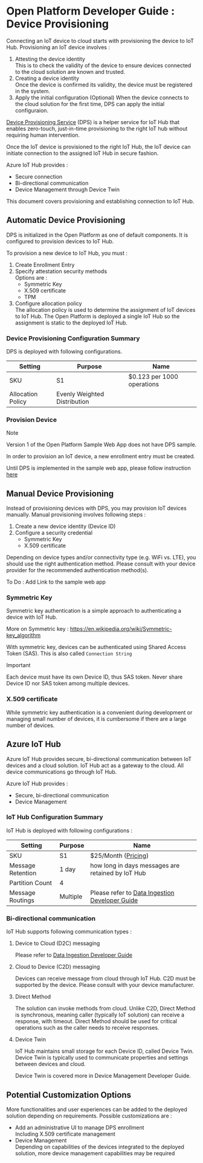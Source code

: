 # Open Platform Developer Guide : Device Provisioning

Connecting an IoT device to cloud starts with provisioning the device to IoT Hub.  Provisioning an IoT device involves :

1. Attesting the device identity  
    This is to check the validity of the device to ensure devices connected to the cloud solution are known and trusted.
1. Creating a device identity  
    Once the device is confirmed its validity, the device must be registered in the system.
1. Apply the initial configuration
    (Optional) When the device connects to the cloud solution for the first time, DPS can apply the initial configuraion.

[Device Provisioning Service](https://docs.microsoft.com/en-us/azure/iot-dps/about-iot-dps) (DPS) is a helper service for IoT Hub that enables zero-touch, just-in-time provisioning to the right IoT hub without requiring human intervention.

Once the IoT device is provisioned to the right IoT Hub, the IoT device can initiate connection to the assigned IoT Hub in secure fashion.

Azure IoT Hub provides :

- Secure connection
- Bi-directional communication
- Device Management through Device Twin

This document covers provisioning and establishing connection to IoT Hub.

## Automatic Device Provisioning

DPS is initialized in the Open Platform as one of default components.  It is configured to provision devices to IoT Hub. 

To provision a new device to IoT Hub, you must :

1. Create Enrollment Entry
1. Specify attestation security methods  
    Options are :  
    - Symmetric Key
    - X.509 certificate
    - TPM
1. Configure allocation policy  
    The allocation policy is used to determine the assignment of IoT devices to IoT Hub.  The Open Platform is deployed a single IoT Hub so the assignment is static to the deployed IoT Hub.

### Device Provisioning Configuration Summary

DPS is deployed with following configurations.

| Setting           | Purpose                      | Name                       |
|-------------------|------------------------------|----------------------------|
| SKU               | S1                           | $0.123 per 1000 operations |
| Allocation Policy | Evenly Weighted Distribution |                            |

### Provision Device

> [!NOTE]  
> Version 1 of the Open Platform Sample Web App does not have DPS sample.

In order to provision an IoT device, a new enrollment entry must be created.

Until DPS is implemented in the sample web app, please follow instruction [here](https://docs.microsoft.com/en-us/azure/iot-dps/how-to-manage-enrollments)

## Manual Device Provisioning

Instead of provisioning devices with DPS, you may provision IoT devices manually.  Manual provisioning involves following steps :

1. Create a new device identity (Device ID)
1. Configure a security credential
    - Symmetric Key
    - X.509 certificate

Depending on device types and/or connectivity type (e.g. WiFi vs. LTE), you should use the right authentication method.  Please consult with your device provider for the recommended authentication method(s).

To Do : Add Link to the sample web app

### Symmetric Key

Symmetric key authentication is a simple approach to authenticating a device with IoT Hub.

More on Symmetric key : <https://en.wikipedia.org/wiki/Symmetric-key_algorithm>

With symmetric key, devices can be authenticated using Shared Access Token (SAS).  This is also called `Connection String`

> [!IMPORTANT]  
> Each device must have its own Device ID, thus SAS token.  Never share Device ID nor SAS token among multiple devices.

### X.509 certificate

While symmetric key authentication is a convenient during development or managing small number of devices, it is cumbersome if there are a large number of devices.

## Azure IoT Hub

Azure IoT Hub provides secure, bi-directional communication between IoT devices and a cloud solution.  IoT Hub act as a gateway to the cloud.  All device communications go through IoT Hub.

Azure IoT Hub provides :

- Secure, bi-directional communication
- Device Management

### IoT Hub Configuration Summary

IoT Hub is deployed with following configurations :


| Setting           | Purpose | Name                                                                              |
|-------------------|---------|-----------------------------------------------------------------------------------|
| SKU               | S1      | $25/Month ([Pricing](https://azure.microsoft.com/pricing/details/iot-hub/))       |
| Message Retention | 1 day   | how long in days messages are retained by IoT Hub                                 |
| Partition Count   | 4       |                                                                                   |
| Message Routings  | Multiple        | Please refer to [Data Ingestion Developer Guide](Data-Ingestion-Data-Pipeline.md) |

### Bi-directional communication

IoT Hub supports following communication types :

1. Device to Cloud (D2C) messaging

    Please refer to [Data Ingestion Developer Guide](Data-Ingestion-Data-Pipeline.md)

1. Cloud to Device (C2D) messaging

    Devices can receive message from cloud through IoT Hub.  C2D must be supported by the device.  Please consult with your device manufacturer.

1. Direct Method

    The solution can invoke methods from cloud.  Unlike C2D, Direct Method is synchronous, meaning caller (typically IoT solution) can receive a response, with timeout.  Direct Method should be used for critical operations such as the caller needs to receive responses.

1. Device Twin

    IoT Hub maintains small storage for each Device ID, called Device Twin.  Device Twin is typically used to communicate properties and settings between devices and cloud.

    Device Twin is covered more in Device Management Developer Guide.

## Potential Customization Options

More functionalities and user experiences can be added to the deployed solution depending on requirements.  Possible customizations are :

- Add an administrative UI to manage DPS enrollment  
    Including X.509 certificate management
- Device Management  
    Depending on capabilities of the devices integrated to the deployed solution, more device management capabilities may be required

